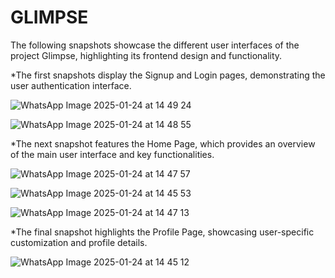 # GLIMPSE

The following snapshots showcase the different user interfaces of the project Glimpse, highlighting its frontend design and functionality.

*The first snapshots display the Signup and Login pages, demonstrating the user authentication interface.

![WhatsApp Image 2025-01-24 at 14 49 24](https://github.com/user-attachments/assets/80429fd2-7a03-492f-b5f2-8aca2e796441)

![WhatsApp Image 2025-01-24 at 14 48 55](https://github.com/user-attachments/assets/f8feecda-8396-446f-9551-ff0b8992342d)

*The next snapshot features the Home Page, which provides an overview of the main user interface and key functionalities.

![WhatsApp Image 2025-01-24 at 14 47 57](https://github.com/user-attachments/assets/7960f106-c84b-42ca-b701-7bb2cc42cfb4)

![WhatsApp Image 2025-01-24 at 14 45 53](https://github.com/user-attachments/assets/a29aa651-7c70-4045-810c-0d5e7dedc037)

![WhatsApp Image 2025-01-24 at 14 47 13](https://github.com/user-attachments/assets/6d45f93a-d7c5-4d18-8d33-41fe6fb52999)

*The final snapshot highlights the Profile Page, showcasing user-specific customization and profile details.

![WhatsApp Image 2025-01-24 at 14 45 12](https://github.com/user-attachments/assets/0608863d-94da-46ad-a523-e7a318245cbb)

